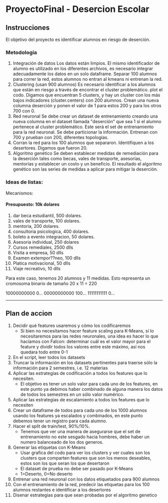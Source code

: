 # ProyectoFinal - Desercion Escolar


## Instrucciones

El objetivo del proyecto es identificar alumnos en riesgo de deserción. 

### Metodología
 
1. Integración de datos Los datos están limpios. El mismo identificador de alumno es utilizado en los diferentes archivos, es necesario integrar adecuadamente los datos en un solo dataframe. Separar 100 alumnos para correr la red, estos alumnos no entran al kmeans ni entrenan la red.  
2. Clustering (usan 900 alumnos) Es necesario identificar a los alumnos que están en riesgo a través de encontrar el cluster problemático. plot el codo. Digamos que encuentran 5 clusters, y hay un cluster con los más bajos indicadores (cluster.centers) con 200 alumnos. Crean una nueva columna deserción y ponen el valor de 1 para estos 200 y para los otros 700 con 0. 
3. Red neuronal Se debe crear un dataset de entrenamiento creando una nueva columna en el dataset llamada "deserción" que sea 1 si el alumno pertenece al cluster problemático. Este será el set de entrenamiento para la red neuronal. Se debe particionar la información. Entrenan con 700 y prueban con 200, diferentes topologías. 
4. Corran la red para los 100 alumnos que separaron. Identifiquen a los desertores. Digamos que fueron 20.  
5. Algoritmo genético Se deben establecer medidas de remediación para la deserción tales como becas, vales de transporte, asesorías, mentorías y establecer un costo y un beneficio. El resultado el algoritmo genético son las series de medidas a aplicar para mitigar la deserción. 

### Ideas de listas:
Mecanismos:
#### Presupuesto: 10k dolares
 1. dar beca estudiantil, 500 dolares. 
 2. vales de transporte, 100 dolares.
 3. mentoria, 200 dolares. 
 4. consultoria psicologica, 400 dolares. 
 5. boleto a evento integracion, 50 dolares.
 6. Asesoria individual, 250 dolares
 7. Cursos remediales, 2500 dlls
 8. Visita a empresa, 50 dlls
 9. Examen extempor??neo, 100 dlls
 10. Platica motivacional, 50 dlls 
 11. Viaje recreativo, 10 dlls

Para este caso, tenemos 20 alumnos y 11 medidas. Esto representa un cromosoma binario de tamaño 20 x 11 = 220

10000000000 0...
00000000000 100...
11111111111 0...

---

## Plan de accion

1. Decidir qué features usaremos y cómo los codificaremos
   * Si bien no necesitamos hacer feature scaling para K-Means, sí lo necesitaremos para las redes neuronales, una idea es hacer lo que hacíamos con Falcon: determinar cuál es el valor mayor para el feature y dividir todos los valores entre este máximo, así nos quedara todo entre 0-1
2. En el script, leer todos los datasets
3. Truncar la información en los datasets pertinentes para traerse sólo la información para 2 semestres, i.e. 12 materias
4. Aplicar las estrategias de codificación a todos los features que lo necesiten.
   * El objetivo es tener un solo valor para cada uno de los features, en este punto ya debimos haber combinado de alguna manera los datos de todos los semestres en un sólo valor numérico.
5. Aplicar las estrategias de escalamiento a todos los features que lo necesiten
6. Crear un dataframe de todos para cada uno de los 1000 alumnos usando los features ya escalados y combinados, en este punto debemos tener un registro para cada alumno.
7. Hacer el split de train/test, 90%/10%.
   * Tenemos que ver una manera de asegurarse que el set de entrenamiento no este sesgado hacia hombres, debe haber un numero balanceado de los dos generos.
8. Generar las etiquetas con K-Means
    * Usar grafica del codo para ver los clusters y ver cuales son los clusters que comparten features que son los menos deseables, estos son los que seran los que desertaron 
    * El dataset de prueba no debe ser pasado por K-Means
    * 1=Deserto, 0=No deserto
9. Entrenar una red neuronal con los datos etiquetados para 900 alumnos
10. Con el entrenamiento de la red, predecir las etiquetas para los 100 alumnos restantes e identificar a los desertores
11. Disenar estrategias para que sean probadas por el algoritmo genetico